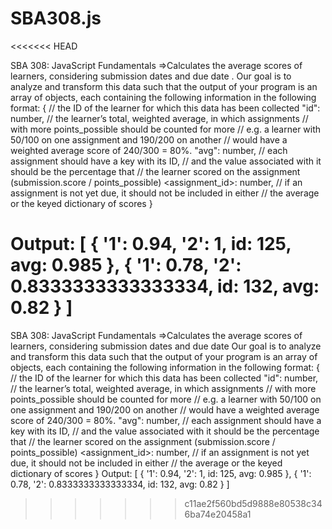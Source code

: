 # SBA308.js
<<<<<<< HEAD

SBA 308: JavaScript Fundamentals
 =>Calculates the average scores of learners, considering submission dates and due date .
 Our goal is to analyze and transform this data such that the output of your program is an array of objects, each containing the following information in the following format: { // the ID of the learner for which this data has been collected "id": number, // the learner’s total, weighted average, in which assignments // with more points_possible should be counted for more // e.g. a learner with 50/100 on one assignment and 190/200 on another // would have a weighted average score of 240/300 = 80%. "avg": number, // each assignment should have a key with its ID, // and the value associated with it should be the percentage that // the learner scored on the assignment (submission.score / points_possible) <assignment_id>: number, // if an assignment is not yet due, it should not be included in either // the average or the keyed dictionary of scores }



 Output: [ { '1': 0.94, '2': 1, id: 125, avg: 0.985 }, { '1': 0.78, '2': 0.8333333333333334, id: 132, avg: 0.82 } ]
=======
SBA 308: JavaScript Fundamentals
=>Calculates the average scores of learners, considering submission dates and due date
Our goal is to analyze and transform this data such that the output of your program is an array of objects, each containing the following information in the following format:
{
    // the ID of the learner for which this data has been collected
    "id": number,
    // the learner’s total, weighted average, in which assignments
    // with more points_possible should be counted for more
    // e.g. a learner with 50/100 on one assignment and 190/200 on another
    // would have a weighted average score of 240/300 = 80%.
    "avg": number,
    // each assignment should have a key with its ID,
    // and the value associated with it should be the percentage that
    // the learner scored on the assignment (submission.score / points_possible)
    <assignment_id>: number,
    // if an assignment is not yet due, it should not be included in either
    // the average or the keyed dictionary of scores
}
Output:
[
  { '1': 0.94, '2': 1, id: 125, avg: 0.985 },
  { '1': 0.78, '2': 0.8333333333333334, id: 132, avg: 0.82 }
]
>>>>>>> c11ae2f560bd5d9888e80538c346ba74e20458a1
